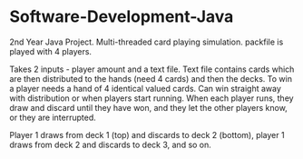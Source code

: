 # Software-Development-Java
2nd Year Java Project. Multi-threaded card playing simulation.
packfile is played with 4 players.

Takes 2 inputs - player amount and a text file.
Text file contains cards which are then distributed to the hands (need 4 cards) and then the decks.
To win a player needs a hand of 4 identical valued cards.
Can win straight away with distribution or when players start running.
When each player runs, they draw and discard until they have won, and they let the other players know, or they are interrupted.

Player 1 draws from deck 1 (top) and discards to deck 2 (bottom), player 1 draws from deck 2 and discards to deck 3, and so on.
